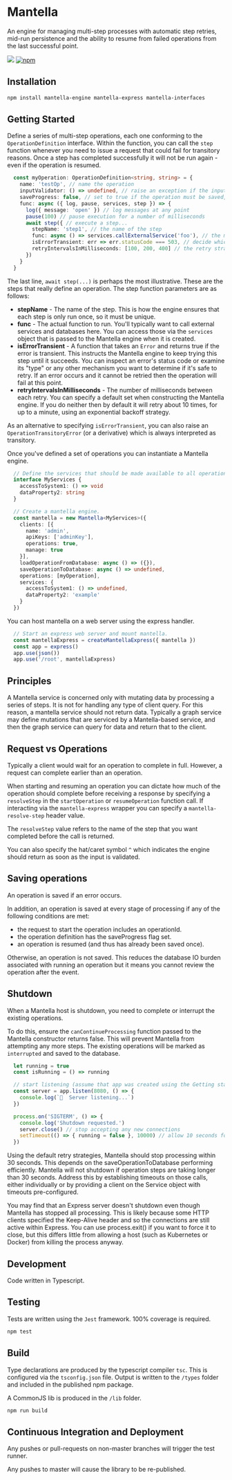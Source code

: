 # Mantella

An engine for managing multi-step processes with automatic step retries, mid-run persistence and the ability to resume from failed operations from the last successful point.

![](https://github.com/karlhulme/mantella/workflows/CD/badge.svg)
[![npm](https://img.shields.io/npm/v/mantella-engine.svg)](https://www.npmjs.com/package/mantella-engine)


## Installation

```bash
npm install mantella-engine mantella-express mantella-interfaces
```


## Getting Started

Define a series of multi-step operations, each one conforming to the `OperationDefinition` interface.  Within the function, you can call the `step` function whenever you need to issue a request that could fail for transitory reasons.  Once a step has completed successfully it will not be run again - even if the operation is resumed.

```typescript
  const myOperation: OperationDefinition<string, string> = {
    name: 'testOp', // name the operation
    inputValidator: () => undefined, // raise an exception if the input is not what you expect 
    saveProgress: false, // set to true if the operation must be saved, useful for critical operations
    func: async ({ log, pause, services, step }) => {
      log({ message: 'open' }) // log messages at any point
      pause(100) // pause execution for a number of milliseconds
      await step({ // execute a step...
        stepName: 'step1', // the name of the step
        func: async () => services.callExternalService('foo'), // the meat of the step that probably makes a network call
        isErrorTransient: err => err.statusCode === 503, // decide which errors are transient so that the engine can keep trying the step
        retryIntervalsInMilliseconds: [100, 200, 400] // the retry strategy expressed as the number of milliseconds between each attempt
      })
    }
  }
```

The last line, `await step(...)` is perhaps the most illustrative.  These are the steps that really define an operation.  The step function parameters are as follows:
* **stepName** - The name of the step.  This is how the engine ensures that each step is only run once, so it must be unique.
* **func** - The actual function to run.  You'll typically want to call external services and databases here.  You can access those via the `services` object that is passed to the Mantella engine when it is created.
* **isErrorTransient** - A function that takes an `Error` and returns true if the error is transient.  This instructs the Mantella engine to keep trying this step until it succeeds.  You can inspect an error's status code or examine its "type" or any other mechanism you want to determine if it's safe to retry.  If an error occurs and it cannot be retried then the operation will fail at this point.
* **retryIntervalsInMilliseconds** - The number of milliseconds between each retry.  You can specify a default set when constructing the Mantella engine.  If you do neither then by default it will retry about 10 times, for up to a minute, using an exponential backoff strategy.

As an alternative to specifying `isErrorTransient`, you can also raise an `OperationTransitoryError` (or a derivative) which is always interpreted as transitory.

Once you've defined a set of operations you can instantiate a Mantella engine.

```typescript
  // Define the services that should be made available to all operations.
  interface MyServices {
    accessToSystem1: () => void
    dataProperty2: string
  }

  // Create a mantella engine.
  const mantella = new Mantella<MyServices>({
    clients: [{
      name: 'admin',
      apiKeys: ['adminKey'],
      operations: true,
      manage: true
    }],
    loadOperationFromDatabase: async () => ({}),
    saveOperationToDatabase: async () => undefined,
    operations: [myOperation],
    services: {
      accessToSystem1: () => undefined,
      dataProperty2: 'example'
    }
  })
```

You can host mantella on a web server using the express handler.

```typescript
  // Start an express web server and mount mantella.
  const mantellaExpress = createMantellaExpress({ mantella })
  const app = express()
  app.use(json())
  app.use('/root', mantellaExpress)
```


## Principles

A Mantella service is concerned only with mutating data by processing a series of steps.  It is not for handling any type of client query.  For this reason, a mantella service should not return data.  Typically a graph service may define mutations that are serviced by a Mantella-based service, and then the graph service can query for data and return that to the client.


## Request vs Operations

Typically a client would wait for an operation to complete in full.  However, a request can complete earlier than an operation.

When starting and resuming an operation you can dictate how much of the operation should complete before receiving a response by specifying a `resolveStep` in the `startOperation` or `resumeOperation` function call.  If interacting via the `mantella-express` wrapper you can specify a `mantella-resolve-step` header value.

The `resolveStep` value refers to the name of the step that you want completed before the call is returned.

You can also specify the hat/caret symbol `^` which indicates the engine should return as soon as the input is validated.


## Saving operations

An operation is saved if an error occurs.

In addition, an operation is saved at every stage of processing if any of the following conditions are met:
* the request to start the operation includes an operationId.
* the operation definition has the saveProgress flag set.
* an operation is resumed (and thus has already been saved once).

Otherwise, an operation is not saved.  This reduces the database IO burden associated with running an operation but it means you cannot review the operation after the event.


## Shutdown

When a Mantella host is shutdown, you need to complete or interrupt the existing operations.

To do this, ensure the `canContinueProcessing` function passed to the Mantella constructor returns false.  This will prevent Mantella from attempting any more steps.  The existing operations will be marked as `interrupted` and saved to the database.

```typescript
  let running = true
  const isRunning = () => running

  // start listening (assume that app was created using the Getting started guide)
  const server = app.listen(8080, () => {
    console.log(`👣  Server listening...`)
  })

  process.on('SIGTERM', () => {
    console.log('Shutdown requested.')
    server.close() // stop accepting any new connections
    setTimeout(() => { running = false }, 10000) // allow 10 seconds for processing to finish then interrupt 
  })
```

Using the default retry strategies, Mantella should stop processing within 30 seconds.  This depends on the saveOperationToDatabase performing efficiently.  Mantella will not shutdown if operation steps are taking longer than 30 seconds.  Address this by establishing timeouts on those calls, either individually or by providing a client on the Service object with timeouts pre-configured.

You may find that an Express server doesn't shutdown even though Mantella has stopped all processing.  This is likely because some HTTP clients specified the Keep-Alive header and so the connections are still active within Express.  You can use process.exit() if you want to force it to close, but this differs little from allowing a host (such as Kubernetes or Docker) from killing the process anyway.


## Development

Code written in Typescript.


## Testing

Tests are written using the `Jest` framework.  100% coverage is required.

```bash
npm test
```


## Build

Type declarations are produced by the typescript compiler `tsc`.  This is configured via the `tsconfig.json` file.  Output is written to the `/types` folder and included in the published npm package.

A CommonJS lib is produced in the `/lib` folder.

```bash
npm run build
```


## Continuous Integration and Deployment

Any pushes or pull-requests on non-master branches will trigger the test runner.

Any pushes to master will cause the library to be re-published.
